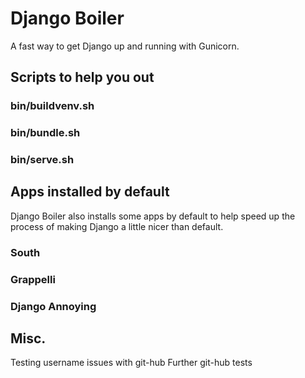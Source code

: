 # Django Boiler
A fast way to get Django up and running with Gunicorn.

## Scripts to help you out

### bin/buildvenv.sh

### bin/bundle.sh

### bin/serve.sh

## Apps installed by default
Django Boiler also installs some apps by default to help speed up the process of making Django a
little nicer than default.

### South
### Grappelli
### Django Annoying



## Misc.
Testing username issues with git-hub
Further git-hub tests
